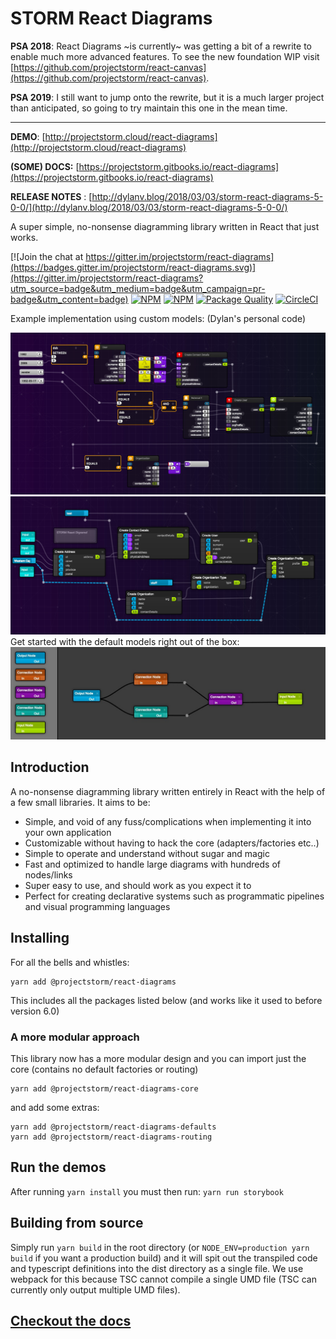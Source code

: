 # STORM React Diagrams

__PSA 2018__: React Diagrams ~is currently~ was getting a bit of a rewrite to enable much more advanced features. To see the new foundation WIP visit [https://github.com/projectstorm/react-canvas](https://github.com/projectstorm/react-canvas).

__PSA 2019__: I still want to jump onto the rewrite, but it is a much larger project than anticipated, so going to try maintain this one in the mean time.

---

**DEMO**: [http://projectstorm.cloud/react-diagrams](http://projectstorm.cloud/react-diagrams)

**(SOME) DOCS:** [https://projectstorm.gitbooks.io/react-diagrams](https://projectstorm.gitbooks.io/react-diagrams)

**RELEASE NOTES** : [http://dylanv.blog/2018/03/03/storm-react-diagrams-5-0-0/](http://dylanv.blog/2018/03/03/storm-react-diagrams-5-0-0/)

A super simple, no-nonsense diagramming library written in React that just works.

[![Join the chat at https://gitter.im/projectstorm/react-diagrams](https://badges.gitter.im/projectstorm/react-diagrams.svg)](https://gitter.im/projectstorm/react-diagrams?utm_source=badge&utm_medium=badge&utm_campaign=pr-badge&utm_content=badge)  [![NPM](https://img.shields.io/npm/v/@projectstorm/react-diagrams.svg)](https://npmjs.org/package/@projectstorm/react-diagrams)  [![NPM](https://img.shields.io/npm/dt/storm-react-diagrams.svg)](https://npmjs.org/package/storm-react-diagrams) [![Package Quality](http://npm.packagequality.com/shield/storm-react-diagrams.svg)](http://packagequality.com/#?package=storm-react-diagrams)  [![CircleCI](https://circleci.com/gh/projectstorm/react-diagrams/tree/master.svg?style=svg)](https://circleci.com/gh/projectstorm/react-diagrams/tree/master)

Example implementation using custom models: (Dylan's personal code)

![Personal Project](./docs/images/example1.jpg)
![](./docs/images/example2.jpg)
Get started with the default models right out of the box:
![](./docs/images/example3.jpg)

## Introduction

A no-nonsense diagramming library written entirely in React with the help of a few small libraries. It aims to be:

* Simple, and void of any fuss/complications when implementing it into your own application
* Customizable without having to hack the core \(adapters/factories etc..\)
* Simple to operate and understand without sugar and magic
* Fast and optimized to handle large diagrams with hundreds of nodes/links
* Super easy to use, and should work as you expect it to
* Perfect for creating declarative systems such as programmatic pipelines and visual programming languages

## Installing

For all the bells and whistles:

    yarn add @projectstorm/react-diagrams

This includes all the packages listed below (and works like it used to before version 6.0)

### A more modular approach

This library now has a more modular design and you can import just the core (contains no default factories or routing)

    yarn add @projectstorm/react-diagrams-core

and add some extras:

    yarn add @projectstorm/react-diagrams-defaults
    yarn add @projectstorm/react-diagrams-routing

## Run the demos

After running `yarn install` you must then run:  `yarn run storybook`

## Building from source

Simply run `yarn build` in the root directory \(or `NODE_ENV=production yarn build` if you want a production build\) and it will spit out the transpiled code and typescript definitions into the dist directory as a single file.
We use webpack for this because TSC cannot compile a single UMD file \(TSC can currently only output multiple UMD files\).

## [Checkout the docs](https://projectstorm.gitbooks.io/react-diagrams)



